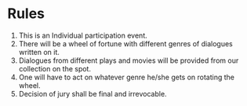 <!-- TITLE: Torque A-Wheeee -->
<!-- SUBTITLE: As Hamlet said to Ophelia, " God has given you one face, and you make yourself another". -->
# Rules
1. This is an Individual participation event.
2. There will be a wheel of fortune with different genres of dialogues written on it.
3. Dialogues from different plays and movies will be provided from our collection on the spot.
4. One will have to act on whatever genre he/she gets on rotating the wheel.
5. Decision of jury shall be final and irrevocable.